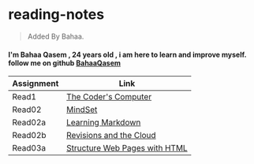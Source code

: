 # reading-notes

> Added By Bahaa.
#### I'm Bahaa Qasem   , 24 years old , i am here to learn and improve myself. follow me on github [BahaaQasem](https://github.com/bahaamq) 

|   Assignment   |                   Link                        |
|----------------|-----------------------------------------------|
|    Read1       |  [The Coder's Computer](read1.md)             |
|    Read02      |   [MindSet](Read02.md)                        |
|    Read02a     |   [Learning Markdown](read02a.md)             |
|    Read02b     |[Revisions and the Cloud](read02b.md)          |
|    Read03a     |[Structure Web Pages with HTML](read3.md)      |
